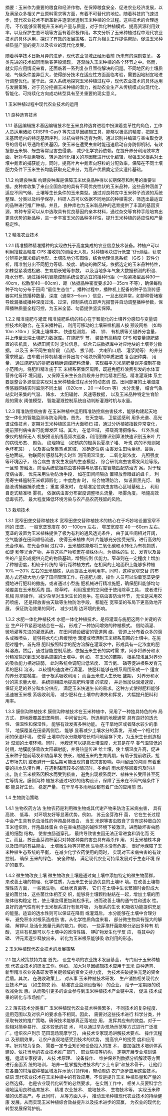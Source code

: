 摘要：玉米作为重要的粮食和经济作物，在保障粮食安全、促进农业经济发展，以及满足众多相关产业原料需求等方面，有着不可替代的地位。随着科技的飞速进步，现代农业技术不断革新并逐渐渗透到玉米种植的全过程。这些技术的合理运 用， 不仅能够显著提升玉米的产量与质量，对于优化种植模式、提高资源利用效率，以及保护生态环境等方面有着积极作用。本文分析了玉米种植过程中现代农业技术的具体运用，探讨了有效的发展策略，旨在为相关工作提供帮助，促进玉米种植质量产量的提升以及农业的现代化发展。 

随着科学技术日新月异的进步，现代农业领域正经历着前 所未有的深刻变革， 各类先进的技术如同雨后春笋般涌现， 逐渐融入玉米种植的各个环节之中。然而，就实际应用情况来看，还面临着一系列复杂且亟待解决的问题。不同地区的土壤质地、气候条件差异巨大，使得部分技术在适应性方面面临考验，需要因地制宜地进行调整优化。鉴于此，深入系统地探究玉米种植过程中，现代农业技术的具体运用与发展策略，对于充分挖掘玉米种植的潜力，推动农业生产从传统模式向现代化、智能化、可持续化方向成功转型具有至关重要的现实意义。 

1 玉米种植过程中现代农业技术的运用 

1.1 良种选育技术 

1.1.1 基因编辑技术基因编辑技术在玉米良种选育进程中扮演着变革性的角色，工作人员运用诸如 CRISPR-Cas9 等先进基因编辑工具，能够以极高的精度，把握玉米基因组内的特定基因序列。以抗虫特性选育为例，通过识别并编辑与害虫取食诱导的信号转导通路相关基因，使玉米在遭受虫害时能迅速启动自身防御机制，有效抵御玉米螟、蚜虫等常见害虫侵袭， 减少化学农药依赖。在提升养分利用效率方面，针对与氮素吸收、转运及同化相关的基因簇进行优化编辑，增强玉米根系对土壤中氮素的捕获能力。同时，提高叶片中氮素向籽粒的分配效率，保障在不同土壤肥力条件下玉米生长均能获取充足养分，为高产优质奠定坚实遗传基础。 

1.1.2 构建良种库 构建良种库是保障玉米优良品种得以长期保存和利用的重要举措。良种库收集了来自全国各地的具有不同优良性状的玉米品种，这些品种涵盖了适应不同气候、土壤等生长条件的玉米类型。通过对良种库中玉米种子资源的系统整理、分类以及科学保存，科研人员可以依据不同地区的种植需求，筛选出最适宜的品种进行推广种植。并且， 良种库也为玉米新品种的选育提供了丰富的基因资源，育种专家可以从中选取具有优良基因的亲本材料，通过杂交等育种手段培育出更具优势的新品种，进一步丰富玉米的品种多样性，提升玉米种植的适应性和产量稳定性。 

1.2 精准农业技术 

1.2.1 精准播种精准播种的实现依托于高度集成的农业信息技术装备。种植户可以利用搭载高精度 GPS 接收机的测绘无人机，对种植地块进行低空飞行测绘，获取分辨率达厘米级的地形、土壤质地分布图像，结合地理信息系统 （GIS ）软件分析，精准划分出不同肥力等级、坡度、朝向的微区域。依据选定的玉米品种特性，如株型紧凑或松散、生育期长短等参数， 以及当地多年气象大数据预测的积温、降水分布，通过播种机智能控制系统设定适宜的播种行距（一般紧凑型品种30—40cm，松散型40—60cm）、距（依据品种密度要求20—35cm 不等），确保每粒种子均匀分布于田间 “最佳生态位” 。播种过程中，播种机上配备的种子监测传感器实时反馈播种数量、深度（通常3—5cm ）信息，一旦出现异常，如排种管堵塞导致漏播或播种深度过浅、过深，控制系统立即声光报警并自动调整播种参数，保障播种质量全程可控，为玉米全苗、匀苗提供坚实保障。 

1.2.2 精准施肥与灌溉 精准施肥系统的核心在于智能化的土壤养分感知与变量调 控技术的融合。在玉米播种前， 利用可移动的土壤采样机器人按 预设网格 （如每 10m ×10m ）采集土壤样本， 快速检测氮、 磷、 钾、 有机质等关键养分含量， 并上传至云端土壤肥力数据库。在施肥季 节， 装备有高精度 GPS 和变量施肥装置的农机具， 依据田间实时 定位信息， 结合云端数据库中对应地块的土壤养分数据， 以及玉 米不同生育阶段 （苗期、 拔节期、 大喇叭口期、 灌浆期等） 的养分 需求模型，由车载计算机精准计算出每个地块所需的单质肥或 复合肥种类、 用量， 通过施肥机的排肥器精确调控肥料流量， 实现每平方米施肥量误差控制在极小范围内，将肥料精准施于玉 米根系密集区周围，既避免肥料浪费引发的水体富营养化等环 境问题， 又保障玉米生长各阶段养分供给精准匹配。精准灌溉体 系主要是整合多源信息实现对玉米种植全过程水分的动态调 控。田间部署的土壤湿度传感器网络实时监测不同土层 （020cm 、20 —40cm 等） 水分含量， 结合气象站实时采集的气温、 降水、 太阳辐射、 风速等数据， 以及玉米品种特定生育阶段的需水 阈值模型， 智能灌溉控制系统自动判断灌溉时机与水量。 

1.2.3 精准防控病虫害 在玉米种植中运用精准防控病虫害技术，能够构建起天地 空一体化的智能监测与防治网络。首先， 在天空端， 卫星遥感利 用多光谱、高光谱成像技术，定期对玉米种植区进行大面积扫 描，通过分析植被指数异常变化，提前预判病虫害可能爆发区 域。其次， 在低空域， 搭载高清摄像头、 红外热成像仪的植保无人 机按预设航线高频次巡查，利用图像识别算法快速识别玉米叶 片的病斑形态、 颜色、 纹理特征 （如锈病的橙黄色夏孢子堆、 叶斑 病的不规则褐色坏死斑） ，以及害虫聚集热点区域， 准确定位病 虫害发生田块坐标。最后， 在地面端， 物联网传感器阵列实时监 测田间温湿度、 二氧化碳浓度、 光照强度等环境因子， 结合病虫 害发生发展的生态模型， 综合研判病虫害爆发风险等级。一旦预 警触发，防治系统依据病虫害种类与危害程度智能匹配防治方 案。对于轻度病虫害， 优先采用生物防治手段， 如在田间间隔放 置释放赤眼蜂的蜂卡， 利用寄生蜂遏制玉米螟卵孵化； 中度危害 时， 结合物理防治， 如设置黑光灯、 糖醋液诱捕器捕杀成虫； 重度 爆发时， 在精准定位病虫害核心区域基础上， 利用自走式精准喷 雾机， 依据病虫害分布密度调整喷头流量、 喷雾角度， 喷施高效 低毒农药， 最大程度降低环境污染与农产品农药残留的风险。 

1.3 栽培技术 

1.3.1 宽窄田垄交替种植技术 宽窄田垄交替种植技术的核心在于巧妙地设置宽窄不同的 田垄， 一般宽垄宽度在 80 —100cm 左右， 窄垄宽度在 40 —60cm 左右。宽垄的设置为玉米植株提供了极为有利的通风透光条件， 由于其空间相对开阔， 空气能够在田间顺畅流通， 使得玉米植株 的叶片能够充分接受光照，进行高效的光合作用。在光合作用 过程中，玉米植株能够将二氧化碳和水转化为有机物质，如淀 粉等光合产物，并将这些产物积累在植株体内，为植株的生 长、发育以及最终的产量形成提供充足的物质基础，增强抗倒 伏能力。窄垄则在一定程度上增加了种植密度，相较于传统的 等行距种植方式，在相同的土地面积上能够多种植 10% —20% 左右的玉米植株，从而提高土地利用率。同时，这种宽窄交替 的布局方式还极大地方便了田间管理工作。在施肥方面，操作 人员可以沿着宽垄更便捷地进行肥料的撒施，或者通过小型施 肥机械进行精准施肥，确保肥料能够均匀地覆盖在玉米根系周 围。除草时， 利用宽垄的空间便于使用除草工具， 或者进行机械 除草操作， 减少杂草对玉米生长的竞争。在病虫害防治环节， 无论是采用农药喷施， 还是释放害虫天敌等生物防治手段， 都能在 宽窄垄的布局下更高效地开展， 保证防治效果的同时， 减少对周 边环境的影响。 

1.3.2 水肥一体化种植技术 水肥一体化种植技术，是将灌溉与施肥这两个关键的农业 生产环节紧密地结合在一起， 形成了一种协同增效的种植模式。 借助滴灌、 微喷灌等先进的灌溉系统， 在田间铺设细密的管道网 络， 管道上分布着众多的滴头或微喷头， 能够将水均匀且缓慢地 滴灌或喷洒到玉米根系周围的土壤中。在施肥过程中，首先将 肥料按照科学的配方溶解在灌溉水中，形成具有一定浓度的肥 料溶液。然后，通过智能控制系统，依据玉米生长的实时需 求，同步将养分和水分精准输送到玉米根系周围的土壤中。例 如， 在玉米的苗期， 根系较浅且对养分的吸收能力相对较弱， 此时系统会调配出低浓度、 富含氮、 磷等促进根系发育元素的肥料 溶液， 以较慢的速度进行滴灌， 使肥料能够在根系周围形成一个 适宜的养分浓度梯度， 便于根系吸收利用； 而当玉米进入生长旺 盛期， 对养分和水分的需求量大增， 系统则相应地提高肥料溶液 的浓度， 并适当加快滴灌速度， 保证充足的养分和水分供应， 满足玉米快速生长的需求。这种方式使得肥料能够迅速被玉米根 系吸收利用， 减少肥料在土壤中的淋失和挥发， 大幅提升肥料利 用率。 

1.3.3 膜侧沟种植技术 膜侧沟种植技术在玉米种植中，采用了一种独具特色的布 局方式， 即地膜覆盖田垄两侧， 中间留出沟。所选用的地膜通常 具有良好的透光性、 保温性和保湿性， 能够有效发挥多种功能。 在干旱地区或者降水较少的季节， 地膜覆盖在田垄两侧后， 能够 显著减少土壤水分的蒸发， 形成一个相对封闭的保湿环境， 使得 土壤中的水分能够较长时间地留存下来，为玉米生长创造相对 湿润的土壤环境。同时， 地膜还可以提高土壤温度，尤其是在早 春气温较低的时期，地膜能够吸收太阳辐射能，并将热量传递 给土壤，使土壤温度升高，促进玉米种子提前萌发和幼苗早发 快长，缩短玉米的生育周期，有助于提前收获，抢占市场先机 或者避开一些后期可能出现的自然灾害影响。中间留出的沟则 有着重要的排水防涝作用，在遇到降雨较多的情况时，多余的 雨水能够顺着沟及时排出，防止玉米根系因积水而受到损害， 避免出现根系腐烂、植株生长受阻甚至死亡等情况。膜侧沟种 植技术通过巧妙的结构设计，保障了玉米在不同气候条件下都 能良好生长， 稳定产量， 在干旱与多雨地区都有着广泛的应用前 景。 

1.4 生物防治策略 

1.4.1 生物农药方法 生物农药是利用微生物或其代谢产物来防治玉米病虫害， 具有高效、 低毒、 对环境友好等显著优势。例如， 苏云金芽孢杆 菌， 它在生长过程中会产生具有杀虫活性的伴孢晶体蛋白， 当玉 米螟等害虫取食了含有这种蛋白的玉米组织后，伴孢晶体蛋白 会在害虫肠道的碱性环境下被激活，进而破坏害虫肠道的细胞 结构， 使害虫肠道穿孔， 最终导致害虫因无法正常进食和消化而 死亡。而且，苏云金芽孢杆菌只对特定种类的害虫具有毒杀作 用， 对玉米植株本身以及田间的有益昆虫、 土壤微生物等非靶标 生物基本没有危害， 很好地保障了玉米种植生态系统的平衡， 在减少化学农药使用的同时， 实现对玉米病虫害的有效控制， 确保 玉米的绿色、 安全种植， 满足现代农业可持续发展对于生态环境 保护的要求。 

1.4.2 微生物改良土壤 微生物改良土壤是通过向土壤中添加特定的微生物菌群， 来改善土壤的物理、化学性质，为玉米生长营造优良的土壤环 境。在改善土壤物理性质方面， 一些微生物， 如丝状真菌等， 它们 在土壤中生长繁殖时会形成大量的菌丝体，这些菌丝体相互交 织，能够将土壤颗粒黏结在一起，增加土壤的团聚体结构稳定 性，使土壤变得更加疏松多孔，进而改善土壤的通气性和透水 性。良好的通气性有利于玉米根系进行有氧呼吸， 为根系的生长 和吸收功能提供充足的能量。适宜的透水性则可以保证在降雨 或灌溉后， 水分能够在土壤中合理分布， 避免积水对根系造成伤 害。从化学性质角度来看， 部分微生物具有强大的解磷、 解钾以 及活化微量元素的能力。例如， 一些芽孢杆菌能够分泌出多种有 机酸， 这些有机酸可以与土壤中的难溶性磷、 钾矿物发生化学反 应， 将其中的磷、 钾元素逐步释放出来， 转化为玉米根系能够吸 收利用的形态。 

2 玉米种植现代农业技术的发展策略 

2.1 加大政策扶持力度 首先， 设立专项的农业技术发展基金， 专门用于玉米种植现 代农业技术的研发工作。例如， 加大对基因编辑技术应用于玉米 良种选育、 新型精准农业设备研发等关键领域的资金支持力度， 为技术突破提供充足的资金后盾。其次， 在税收政策上， 对从事 玉米种植技术研发、 生产销售相关现代农业技术产品 （如生物农 药、 精准农业监测设备等） 的企业， 给予一定期限的税收减免优 惠。从而吸引更多的企业参与到玉米种植技术产业链中来， 促进 技术成果的转化与市场推广。 

2.2 落实技术分类推广 玉米种植现代农业技术种类繁多， 不同技术的复杂程度、 适用范围以及对农户的要求各不相同。因此， 需要对这些技术进行 科学分类，并采取有效的推广策略，确保技术能够真正落地应 用， 发挥其应有的效益。对于一些相对简单易行、 成本较低的技 术， 可以通过举办现场示范等方式进行广泛推广。组织农户到示 范田现场观摩学习， 由技术专家现场讲解技术要点、 操作流程以 及预期效果， 让农户直观地感受到技术的优势， 提高农户的接受 度和应用率。针对较为复杂、 需要一定专业知识和设备投入的技 术， 要加强技术培训体系建设。依托当地的农业技术推广部门、 职业院校等机构， 定期开展专业培训课程， 邀请专家授课， 从技 术原理、 设备操作、 维护保养到数据分析解读等方面进行全面系 统的培训， 培养一批掌握先进技术的“乡土专家”和技术骨干， 让他们在各自的村落或种植区域发挥示范引领作用，带动周边 农户逐步应用这些技术。 结语 现代农业技术在玉米种植中的有效应用，不仅是提升玉米 种植质量和产量的必然选择， 也是农业现代化转型的必然要求。 在实践工作中， 相关人员要科学合理地运用良种选育技术、 精准 农业技术、 栽培技术、 生物技术等， 实现玉米种植的优质高产。与 此同时， 从等方面入手， 推动玉米种植现代农业技术的持续健康 发展。从而实现玉米种植综合效益提升以及技术进步的双赢， 为农业的现代化转型发展保驾护航。 